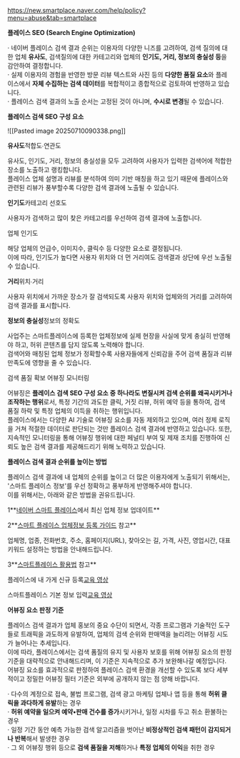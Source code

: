 
https://new.smartplace.naver.com/help/policy?menu=abuse&tab=smartplace


**플레이스 SEO (Search Engine Optimization)**

· 네이버 플레이스 검색 결과 순위는 이용자의 다양한 니즈를 고려하여, 검색 질의에 대한 업체 **유사도**, 검색질의에 대한 카테고리와 업체의 **인기도, 거리, 정보의 충실성 등**을 감안하여 결정합니다.  
· 실제 이용자의 경험을 반영한 방문 리뷰 텍스트와 사진 등의 **다양한 품질 요소**와 플레이스에서 **자체 수집하는 검색 데이터**를 복합적이고 종합적으로 검토하여 반영하고 있습니다.  
· 플레이스 검색 결과의 노출 순서는 고정된 것이 아니며, **수시로 변경**될 수 있습니다.

**플레이스 검색 SEO 구성 요소**

![[Pasted image 20250710090338.png]]

**유사도**적합도∙연관도

유사도, 인기도, 거리, 정보의 충실성을 모두 고려하여 사용자가 입력한 검색어에 적합한 장소를 노출하고 랭킹합니다.  
플레이스 업체 설명과 리뷰를 분석하여 의미 기반 매칭을 하고 있기 때문에 플레이스와 관련된 리뷰가 풍부할수록 다양한 검색 결과에 노출될 수 있습니다.

**인기도**카테고리 선호도

사용자가 검색하고 많이 찾은 카테고리를 우선하여 검색 결과에 노출합니다.

업체 인기도

해당 업체의 언급수, 이미지수, 클릭수 등 다양한 요소로 결정됩니다.  
이에 따라, 인기도가 높다면 사용자 위치와 더 먼 거리여도 검색결과 상단에 우선 노출될 수 있습니다.

**거리**위치∙거리

사용자 위치에서 가까운 장소가 잘 검색되도록 사용자 위치와 업체와의 거리를 고려하여 검색 결과를 표시합니다.

**정보의 충실성**정보의 정확도

사업주는 스마트플레이스에 등록한 업체정보에 실제 현장을 사실에 맞게 충실히 반영해야 하고, 허위 콘텐츠를 담지 않도록 노력해야 합니다.  
검색어와 매칭된 업체 정보가 정확할수록 사용자들에게 신뢰감을 주어 검색 품질과 리뷰 만족도에 영향을 줄 수 있습니다.


검색 품질 확보 어뷰징 모니터링

어뷰징은 **플레이스 검색 SEO 구성 요소 중 하나라도 변질시켜 검색 순위를 왜곡시키거나 조작하는 행위**로서, 특정 기간의 과도한 클릭, 거짓 리뷰, 허위 예약 등을 통하여, 검색 품질 하락 및 특정 업체의 이득을 취하는 행위입니다.  
플레이스에서는 다양한 AI 기술로 어뷰징 요소를 자동 제외하고 있으며, 여러 정제 로직을 거쳐 적절한 데이터로 판단되는 것만 플레이스 검색 결과에 반영하고 있습니다. 또한, 지속적인 모니터링을 통해 어뷰징 행위에 대한 페널티 부여 및 제재 조치를 진행하여 신뢰도 높은 검색 결과를 제공해드리기 위해 노력하고 있습니다.

**플레이스 검색 결과 순위를 높이는 방법**

플레이스 검색 결과에 내 업체의 순위를 높이고 더 많은 이용자에게 노출되기 위해서는, '스마트 플레이스 정보'를 우선 정확하고 풍부하게 반영해주셔야 합니다.  
이를 위해서는, 아래와 같은 방법을 권유드립니다.

1**[네이버 스마트 플레이스](https://new.smartplace.naver.com/)에서 최신 업체 정보 업데이트**

2**[스마트 플레이스 업체정보 등록 가이드](https://new.smartplace.naver.com/help/policy?menu=modify&tab=smartplace) 참고**

업체명, 업종, 전화번호, 주소, 홈페이지(URL), 찾아오는 길, 가격, 사진, 영업시간, 대표 키워드 설정하는 방법을 안내해드립니다.

3**[스마트플레이스 활용법](https://bizschool.naver.com/online/courses/4?order=CURRICULUM) 참고**

플레이스에 내 가게 신규 등록[교육 영상](https://tv.naver.com/v/26516998)

스마트플레이스 기본 정보 입력[교육 영상](https://tv.naver.com/v/26518297)

**어뷰징 요소 판정 기준**

플레이스 검색 결과가 업체 홍보의 중요 수단이 되면서, 각종 프로그램과 기술적인 도구들로 트래픽을 과도하게 유발하여, 업체의 검색 순위와 판매액을 늘리려는 어뷰징 시도가 늘어나는 추세입니다.  
이에 따라, 플레이스에서는 검색 품질의 유지 및 사용자 보호를 위해 어뷰징 요소의 판정 기준을 대략적으로 안내해드리며, 이 기준은 지속적으로 추가 보완해나갈 예정입니다. 어뷰징 요소를 효과적으로 판정하여 플레이스 검색 환경을 개선할 수 있도록 보다 세부적이고 정밀한 어뷰징 필터 기준은 외부에 공개하지 않는 점 양해 바랍니다.

· 다수의 계정으로 접속, 불법 프로그램, 검색 광고 마케팅 업체나 앱 등을 통해 **허위 클릭을 과다하게 유발**하는 경우  
· **허위 예약을 일으켜 예약•판매 건수를 증가**시키거나, 일정 시차를 두고 취소 환불하는 경우  
· 일정 기간 동안 예측 가능한 검색 알고리즘을 벗어난 **비정상적인 검색 패턴이 감지되거나 반복**해서 발생한 경우  
· 그 외 어뷰징 행위 등으로 **검색 품질을 저해**하거나 **특정 업체의 이익**을 취한 경우